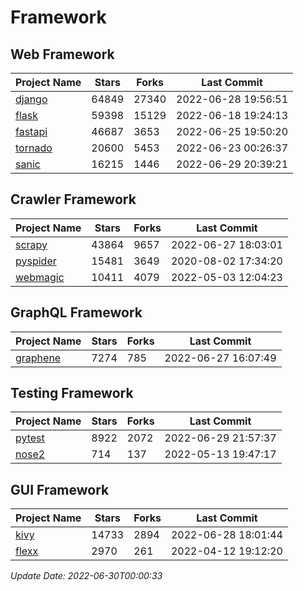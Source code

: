# Framework

## Web Framework
| Project Name | Stars | Forks | Last Commit |
| ------------ | ----- | ----- | ----------- |
| [django](https://github.com/django/django) | 64849 | 27340 | 2022-06-28 19:56:51 |
| [flask](https://github.com/pallets/flask) | 59398 | 15129 | 2022-06-18 19:24:13 |
| [fastapi](https://github.com/tiangolo/fastapi) | 46687 | 3653 | 2022-06-25 19:50:20 |
| [tornado](https://github.com/tornadoweb/tornado) | 20600 | 5453 | 2022-06-23 00:26:37 |
| [sanic](https://github.com/sanic-org/sanic) | 16215 | 1446 | 2022-06-29 20:39:21 |

## Crawler Framework
| Project Name | Stars | Forks | Last Commit |
| ------------ | ----- | ----- | ----------- |
| [scrapy](https://github.com/scrapy/scrapy) | 43864 | 9657 | 2022-06-27 18:03:01 |
| [pyspider](https://github.com/binux/pyspider) | 15481 | 3649 | 2020-08-02 17:34:20 |
| [webmagic](https://github.com/code4craft/webmagic) | 10411 | 4079 | 2022-05-03 12:04:23 |

## GraphQL Framework
| Project Name | Stars | Forks | Last Commit |
| ------------ | ----- | ----- | ----------- |
| [graphene](https://github.com/graphql-python/graphene) | 7274 | 785 | 2022-06-27 16:07:49 |

## Testing Framework
| Project Name | Stars | Forks | Last Commit |
| ------------ | ----- | ----- | ----------- |
| [pytest](https://github.com/pytest-dev/pytest) | 8922 | 2072 | 2022-06-29 21:57:37 |
| [nose2](https://github.com/nose-devs/nose2) | 714 | 137 | 2022-05-13 19:47:17 |

## GUI Framework
| Project Name | Stars | Forks | Last Commit |
| ------------ | ----- | ----- | ----------- |
| [kivy](https://github.com/kivy/kivy) | 14733 | 2894 | 2022-06-28 18:01:44 |
| [flexx](https://github.com/flexxui/flexx) | 2970 | 261 | 2022-04-12 19:12:20 |

*Update Date: 2022-06-30T00:00:33*